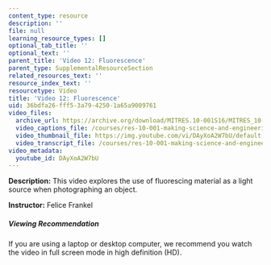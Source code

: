 ```yaml
---
content_type: resource
description: ''
file: null
learning_resource_types: []
optional_tab_title: ''
optional_text: ''
parent_title: 'Video 12: Fluorescence'
parent_type: SupplementalResourceSection
related_resources_text: ''
resource_index_text: ''
resourcetype: Video
title: 'Video 12: Fluorescence'
uid: 36bdfa26-fff5-3a79-4250-1a65a9009761
video_files:
  archive_url: https://archive.org/download/MITRES.10-001S16/MITRES_10-001S16_Track16_300k.mp4
  video_captions_file: /courses/res-10-001-making-science-and-engineering-pictures-a-practical-guide-to-presenting-your-work-spring-2016/33680efba6cb5b83a8eea182c8fc1b65_DAyXoA2W7bU.vtt
  video_thumbnail_file: https://img.youtube.com/vi/DAyXoA2W7bU/default.jpg
  video_transcript_file: /courses/res-10-001-making-science-and-engineering-pictures-a-practical-guide-to-presenting-your-work-spring-2016/c17a12bcdc41644a7ba03ce592fdf8a2_DAyXoA2W7bU.pdf
video_metadata:
  youtube_id: DAyXoA2W7bU
---
```


**Description:** This video explores the use of fluorescing material as a light source when photographing an object.

**Instructor:** Felice Frankel

##### Viewing Recommendation

If you are using a laptop or desktop computer, we recommend you watch the video in full screen mode in high definition (HD).